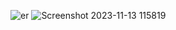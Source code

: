 
![er](https://github.com/etuna373/EtunaaGui/assets/145197107/8caa4911-1dd0-47c1-88b2-b89cde1c45e4)
![Screenshot 2023-11-13 115819](https://github.com/etuna373/EtunaaGui/assets/145197107/a5f85437-2479-45df-adc6-f77428df5878)
